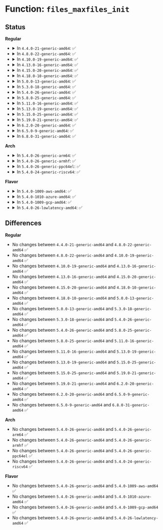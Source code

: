 # Function: <code>files_maxfiles_init</code>

## Status
<b>Regular</b>
<ul>
<li>
<details>
<summary>In <code>4.4.0-21-generic-amd64</code>: ✅</summary>

```c
void files_maxfiles_init()
```

```json
{
  "name": "files_maxfiles_init",
  "collision_type": "Unique Global",
  "inline_type": "No",
  "funcs": [
    {
      "addr": 18446744071595157793,
      "name": "files_maxfiles_init",
      "external": true,
      "loc": "fs/file_table.c:325",
      "file": "fs/file_table.c",
      "inline": "seen, unknown",
      "caller_inline": [],
      "caller_func": [
        "fs/dcache.c:vfs_caches_init"
      ]
    }
  ],
  "symbols": [
    {
      "addr": 18446744071595157793,
      "name": "files_maxfiles_init",
      "section": ".init.text",
      "bind": "STB_GLOBAL",
      "size": 95
    }
  ]
}
```
</details>
</li>
<li>
<details>
<summary>In <code>4.8.0-22-generic-amd64</code>: ✅</summary>

```c
void files_maxfiles_init()
```

```json
{
  "name": "files_maxfiles_init",
  "collision_type": "Unique Global",
  "inline_type": "No",
  "funcs": [
    {
      "addr": 18446744071595331352,
      "name": "files_maxfiles_init",
      "external": true,
      "loc": "fs/file_table.c:327",
      "file": "fs/file_table.c",
      "inline": "seen, unknown",
      "caller_inline": [],
      "caller_func": [
        "fs/dcache.c:vfs_caches_init"
      ]
    }
  ],
  "symbols": [
    {
      "addr": 18446744071595331352,
      "name": "files_maxfiles_init",
      "section": ".init.text",
      "bind": "STB_GLOBAL",
      "size": 95
    }
  ]
}
```
</details>
</li>
<li>
<details>
<summary>In <code>4.10.0-19-generic-amd64</code>: ✅</summary>

```c
void files_maxfiles_init()
```

```json
{
  "name": "files_maxfiles_init",
  "collision_type": "Unique Global",
  "inline_type": "No",
  "funcs": [
    {
      "addr": 18446744071595579529,
      "name": "files_maxfiles_init",
      "external": true,
      "loc": "fs/file_table.c:327",
      "file": "fs/file_table.c",
      "inline": "seen, unknown",
      "caller_inline": [],
      "caller_func": [
        "fs/dcache.c:vfs_caches_init"
      ]
    }
  ],
  "symbols": [
    {
      "addr": 18446744071595579529,
      "name": "files_maxfiles_init",
      "section": ".init.text",
      "bind": "STB_GLOBAL",
      "size": 95
    }
  ]
}
```
</details>
</li>
<li>
<details>
<summary>In <code>4.13.0-16-generic-amd64</code>: ✅</summary>

```c
void files_maxfiles_init()
```

```json
{
  "name": "files_maxfiles_init",
  "collision_type": "Unique Global",
  "inline_type": "No",
  "funcs": [
    {
      "addr": 18446744071596507238,
      "name": "files_maxfiles_init",
      "external": true,
      "loc": "fs/file_table.c:329",
      "file": "fs/file_table.c",
      "inline": "seen, unknown",
      "caller_inline": [],
      "caller_func": [
        "fs/dcache.c:vfs_caches_init"
      ]
    }
  ],
  "symbols": [
    {
      "addr": 18446744071596507238,
      "name": "files_maxfiles_init",
      "section": ".init.text",
      "bind": "STB_GLOBAL",
      "size": 100
    }
  ]
}
```
</details>
</li>
<li>
<details>
<summary>In <code>4.15.0-20-generic-amd64</code>: ✅</summary>

```c
void files_maxfiles_init()
```

```json
{
  "name": "files_maxfiles_init",
  "collision_type": "Unique Global",
  "inline_type": "No",
  "funcs": [
    {
      "addr": 18446744071602834787,
      "name": "files_maxfiles_init",
      "external": true,
      "loc": "fs/file_table.c:327",
      "file": "fs/file_table.c",
      "inline": "seen, unknown",
      "caller_inline": [],
      "caller_func": [
        "fs/dcache.c:vfs_caches_init"
      ]
    }
  ],
  "symbols": [
    {
      "addr": 18446744071602834787,
      "name": "files_maxfiles_init",
      "section": ".init.text",
      "bind": "STB_GLOBAL",
      "size": 100
    }
  ]
}
```
</details>
</li>
<li>
<details>
<summary>In <code>4.18.0-10-generic-amd64</code>: ✅</summary>

```c
void files_maxfiles_init()
```

```json
{
  "name": "files_maxfiles_init",
  "collision_type": "Unique Global",
  "inline_type": "No",
  "funcs": [
    {
      "addr": 18446744071603008129,
      "name": "files_maxfiles_init",
      "external": true,
      "loc": "fs/file_table.c:326",
      "file": "fs/file_table.c",
      "inline": "seen, unknown",
      "caller_inline": [],
      "caller_func": [
        "fs/dcache.c:vfs_caches_init"
      ]
    }
  ],
  "symbols": [
    {
      "addr": 18446744071603008129,
      "name": "files_maxfiles_init",
      "section": ".init.text",
      "bind": "STB_GLOBAL",
      "size": 100
    }
  ]
}
```
</details>
</li>
<li>
<details>
<summary>In <code>5.0.0-13-generic-amd64</code>: ✅</summary>

```c
void files_maxfiles_init()
```

```json
{
  "name": "files_maxfiles_init",
  "collision_type": "Unique Global",
  "inline_type": "No",
  "funcs": [
    {
      "addr": 18446744071604806823,
      "name": "files_maxfiles_init",
      "external": true,
      "loc": "fs/file_table.c:383",
      "file": "fs/file_table.c",
      "inline": "seen, unknown",
      "caller_inline": [],
      "caller_func": [
        "fs/dcache.c:vfs_caches_init"
      ]
    }
  ],
  "symbols": [
    {
      "addr": 18446744071604806823,
      "name": "files_maxfiles_init",
      "section": ".init.text",
      "bind": "STB_GLOBAL",
      "size": 100
    }
  ]
}
```
</details>
</li>
<li>
<details>
<summary>In <code>5.3.0-18-generic-amd64</code>: ✅</summary>

```c
void files_maxfiles_init()
```

```json
{
  "name": "files_maxfiles_init",
  "collision_type": "Unique Global",
  "inline_type": "No",
  "funcs": [
    {
      "addr": 18446744071604910197,
      "name": "files_maxfiles_init",
      "external": true,
      "loc": "fs/file_table.c:392",
      "file": "fs/file_table.c",
      "inline": "seen, unknown",
      "caller_inline": [],
      "caller_func": [
        "fs/dcache.c:vfs_caches_init"
      ]
    }
  ],
  "symbols": [
    {
      "addr": 18446744071604910197,
      "name": "files_maxfiles_init",
      "section": ".init.text",
      "bind": "STB_GLOBAL",
      "size": 100
    }
  ]
}
```
</details>
</li>
<li>
<details>
<summary>In <code>5.4.0-26-generic-amd64</code>: ✅</summary>

```c
void files_maxfiles_init()
```

```json
{
  "name": "files_maxfiles_init",
  "collision_type": "Unique Global",
  "inline_type": "No",
  "funcs": [
    {
      "addr": 18446744071604944043,
      "name": "files_maxfiles_init",
      "external": true,
      "loc": "fs/file_table.c:392",
      "file": "fs/file_table.c",
      "inline": "seen, unknown",
      "caller_inline": [],
      "caller_func": [
        "fs/dcache.c:vfs_caches_init"
      ]
    }
  ],
  "symbols": [
    {
      "addr": 18446744071604944043,
      "name": "files_maxfiles_init",
      "section": ".init.text",
      "bind": "STB_GLOBAL",
      "size": 100
    }
  ]
}
```
</details>
</li>
<li>
<details>
<summary>In <code>5.8.0-25-generic-amd64</code>: ✅</summary>

```c
void files_maxfiles_init()
```

```json
{
  "name": "files_maxfiles_init",
  "collision_type": "Unique Global",
  "inline_type": "No",
  "funcs": [
    {
      "addr": 18446744071609255916,
      "name": "files_maxfiles_init",
      "external": true,
      "loc": "fs/file_table.c:393",
      "file": "fs/file_table.c",
      "inline": "seen, unknown",
      "caller_inline": [],
      "caller_func": [
        "fs/dcache.c:vfs_caches_init"
      ]
    }
  ],
  "symbols": [
    {
      "addr": 18446744071609255916,
      "name": "files_maxfiles_init",
      "section": ".init.text",
      "bind": "STB_GLOBAL",
      "size": 100
    }
  ]
}
```
</details>
</li>
<li>
<details>
<summary>In <code>5.11.0-16-generic-amd64</code>: ✅</summary>

```c
void files_maxfiles_init()
```

```json
{
  "name": "files_maxfiles_init",
  "collision_type": "Unique Global",
  "inline_type": "No",
  "funcs": [
    {
      "addr": 18446744071612322225,
      "name": "files_maxfiles_init",
      "external": true,
      "loc": "fs/file_table.c:392",
      "file": "fs/file_table.c",
      "inline": "seen, unknown",
      "caller_inline": [],
      "caller_func": [
        "fs/dcache.c:vfs_caches_init"
      ]
    }
  ],
  "symbols": [
    {
      "addr": 18446744071612322225,
      "name": "files_maxfiles_init",
      "section": ".init.text",
      "bind": "STB_GLOBAL",
      "size": 100
    }
  ]
}
```
</details>
</li>
<li>
<details>
<summary>In <code>5.13.0-19-generic-amd64</code>: ✅</summary>

```c
void files_maxfiles_init()
```

```json
{
  "name": "files_maxfiles_init",
  "collision_type": "Unique Global",
  "inline_type": "No",
  "funcs": [
    {
      "addr": 18446744071614462434,
      "name": "files_maxfiles_init",
      "external": true,
      "loc": "fs/file_table.c:390",
      "file": "fs/file_table.c",
      "inline": "seen, unknown",
      "caller_inline": [],
      "caller_func": [
        "fs/dcache.c:vfs_caches_init"
      ]
    }
  ],
  "symbols": [
    {
      "addr": 18446744071614462434,
      "name": "files_maxfiles_init",
      "section": ".init.text",
      "bind": "STB_GLOBAL",
      "size": 94
    }
  ]
}
```
</details>
</li>
<li>
<details>
<summary>In <code>5.15.0-25-generic-amd64</code>: ✅</summary>

```c
void files_maxfiles_init()
```

```json
{
  "name": "files_maxfiles_init",
  "collision_type": "Unique Global",
  "inline_type": "No",
  "funcs": [
    {
      "addr": 18446744071615408420,
      "name": "files_maxfiles_init",
      "external": true,
      "loc": "fs/file_table.c:392",
      "file": "fs/file_table.c",
      "inline": "seen, unknown",
      "caller_inline": [],
      "caller_func": [
        "fs/dcache.c:vfs_caches_init"
      ]
    }
  ],
  "symbols": [
    {
      "addr": 18446744071615408420,
      "name": "files_maxfiles_init",
      "section": ".init.text",
      "bind": "STB_GLOBAL",
      "size": 94
    }
  ]
}
```
</details>
</li>
<li>
<details>
<summary>In <code>5.19.0-21-generic-amd64</code>: ✅</summary>

```c
void files_maxfiles_init()
```

```json
{
  "name": "files_maxfiles_init",
  "collision_type": "Unique Global",
  "inline_type": "No",
  "funcs": [
    {
      "addr": 18446744071617200735,
      "name": "files_maxfiles_init",
      "external": true,
      "loc": "fs/file_table.c:423",
      "file": "fs/file_table.c",
      "inline": "seen, unknown",
      "caller_inline": [],
      "caller_func": [
        "fs/dcache.c:vfs_caches_init"
      ]
    }
  ],
  "symbols": [
    {
      "addr": 18446744071617200735,
      "name": "files_maxfiles_init",
      "section": ".init.text",
      "bind": "STB_GLOBAL",
      "size": 104
    }
  ]
}
```
</details>
</li>
<li>
<details>
<summary>In <code>6.2.0-20-generic-amd64</code>: ✅</summary>

```c
void files_maxfiles_init()
```

```json
{
  "name": "files_maxfiles_init",
  "collision_type": "Unique Global",
  "inline_type": "No",
  "funcs": [
    {
      "addr": 18446744071627901040,
      "name": "files_maxfiles_init",
      "external": true,
      "loc": "fs/file_table.c:421",
      "file": "fs/file_table.c",
      "inline": "seen, unknown",
      "caller_inline": [],
      "caller_func": [
        "fs/dcache.c:vfs_caches_init"
      ]
    }
  ],
  "symbols": [
    {
      "addr": 18446744071627901040,
      "name": "files_maxfiles_init",
      "section": ".init.text",
      "bind": "STB_GLOBAL",
      "size": 111
    }
  ]
}
```
</details>
</li>
<li>
<details>
<summary>In <code>6.5.0-9-generic-amd64</code>: ✅</summary>

```c
void files_maxfiles_init()
```

```json
{
  "name": "files_maxfiles_init",
  "collision_type": "Unique Global",
  "inline_type": "No",
  "funcs": [
    {
      "addr": 18446744071619664096,
      "name": "files_maxfiles_init",
      "external": true,
      "loc": "fs/file_table.c:485",
      "file": "fs/file_table.c",
      "inline": "seen, unknown",
      "caller_inline": [],
      "caller_func": [
        "fs/dcache.c:vfs_caches_init"
      ]
    }
  ],
  "symbols": [
    {
      "addr": 18446744071619664096,
      "name": "files_maxfiles_init",
      "section": ".init.text",
      "bind": "STB_GLOBAL",
      "size": 111
    }
  ]
}
```
</details>
</li>
<li>
<details>
<summary>In <code>6.8.0-31-generic-amd64</code>: ✅</summary>

```c
void files_maxfiles_init()
```

```json
{
  "name": "files_maxfiles_init",
  "collision_type": "Unique Global",
  "inline_type": "No",
  "funcs": [
    {
      "addr": 18446744071621970240,
      "name": "files_maxfiles_init",
      "external": true,
      "loc": "fs/file_table.c:479",
      "file": "fs/file_table.c",
      "inline": "seen, unknown",
      "caller_inline": [],
      "caller_func": [
        "fs/dcache.c:vfs_caches_init"
      ]
    }
  ],
  "symbols": [
    {
      "addr": 18446744071621970240,
      "name": "files_maxfiles_init",
      "section": ".init.text",
      "bind": "STB_GLOBAL",
      "size": 111
    }
  ]
}
```
</details>
</li>
</ul>
<b>Arch</b>
<ul>
<li>
<details>
<summary>In <code>5.4.0-26-generic-arm64</code>: ✅</summary>

```c
void files_maxfiles_init()
```

```json
{
  "name": "files_maxfiles_init",
  "collision_type": "Unique Global",
  "inline_type": "No",
  "funcs": [
    {
      "addr": 18446603336510984864,
      "name": "files_maxfiles_init",
      "external": true,
      "loc": "fs/file_table.c:392",
      "file": "fs/file_table.c",
      "inline": "seen, unknown",
      "caller_inline": [],
      "caller_func": [
        "fs/dcache.c:vfs_caches_init"
      ]
    }
  ],
  "symbols": [
    {
      "addr": 18446603336510984864,
      "name": "files_maxfiles_init",
      "section": ".init.text",
      "bind": "STB_GLOBAL",
      "size": 108
    }
  ]
}
```
</details>
</li>
<li>
<details>
<summary>In <code>5.4.0-26-generic-armhf</code>: ✅</summary>

```c
void files_maxfiles_init()
```

```json
{
  "name": "files_maxfiles_init",
  "collision_type": "Unique Global",
  "inline_type": "No",
  "funcs": [
    {
      "addr": 3243464580,
      "name": "files_maxfiles_init",
      "external": true,
      "loc": "fs/file_table.c:392",
      "file": "fs/file_table.c",
      "inline": "seen, unknown",
      "caller_inline": [],
      "caller_func": [
        "fs/dcache.c:vfs_caches_init"
      ]
    }
  ],
  "symbols": [
    {
      "addr": 3243464580,
      "name": "files_maxfiles_init",
      "section": ".init.text",
      "bind": "STB_GLOBAL",
      "size": 124
    }
  ]
}
```
</details>
</li>
<li>
<details>
<summary>In <code>5.4.0-26-generic-ppc64el</code>: ✅</summary>

```c
void files_maxfiles_init()
```

```json
{
  "name": "files_maxfiles_init",
  "collision_type": "Unique Global",
  "inline_type": "No",
  "funcs": [
    {
      "addr": 13835058055302642344,
      "name": "files_maxfiles_init",
      "external": true,
      "loc": "fs/file_table.c:392",
      "file": "fs/file_table.c",
      "inline": "seen, unknown",
      "caller_inline": [],
      "caller_func": [
        "fs/dcache.c:vfs_caches_init"
      ]
    }
  ],
  "symbols": [
    {
      "addr": 13835058055302642344,
      "name": "files_maxfiles_init",
      "section": ".init.text",
      "bind": "STB_GLOBAL",
      "size": 148
    }
  ]
}
```
</details>
</li>
<li>
<details>
<summary>In <code>5.4.0-24-generic-riscv64</code>: ✅</summary>

```c
void files_maxfiles_init()
```

```json
{
  "name": "files_maxfiles_init",
  "collision_type": "Unique Global",
  "inline_type": "No",
  "funcs": [
    {
      "addr": 18446743936270705226,
      "name": "files_maxfiles_init",
      "external": true,
      "loc": "fs/file_table.c:392",
      "file": "fs/file_table.c",
      "inline": "seen, unknown",
      "caller_inline": [],
      "caller_func": [
        "fs/dcache.c:vfs_caches_init"
      ]
    }
  ],
  "symbols": [
    {
      "addr": 18446743936270705226,
      "name": "files_maxfiles_init",
      "section": ".init.text",
      "bind": "STB_GLOBAL",
      "size": 96
    }
  ]
}
```
</details>
</li>
</ul>
<b>Flavor</b>
<ul>
<li>
<details>
<summary>In <code>5.4.0-1009-aws-amd64</code>: ✅</summary>

```c
void files_maxfiles_init()
```

```json
{
  "name": "files_maxfiles_init",
  "collision_type": "Unique Global",
  "inline_type": "No",
  "funcs": [
    {
      "addr": 18446744071604849503,
      "name": "files_maxfiles_init",
      "external": true,
      "loc": "fs/file_table.c:392",
      "file": "fs/file_table.c",
      "inline": "seen, unknown",
      "caller_inline": [],
      "caller_func": [
        "fs/dcache.c:vfs_caches_init"
      ]
    }
  ],
  "symbols": [
    {
      "addr": 18446744071604849503,
      "name": "files_maxfiles_init",
      "section": ".init.text",
      "bind": "STB_GLOBAL",
      "size": 100
    }
  ]
}
```
</details>
</li>
<li>
<details>
<summary>In <code>5.4.0-1010-azure-amd64</code>: ✅</summary>

```c
void files_maxfiles_init()
```

```json
{
  "name": "files_maxfiles_init",
  "collision_type": "Unique Global",
  "inline_type": "No",
  "funcs": [
    {
      "addr": 18446744071604818555,
      "name": "files_maxfiles_init",
      "external": true,
      "loc": "fs/file_table.c:392",
      "file": "fs/file_table.c",
      "inline": "seen, unknown",
      "caller_inline": [],
      "caller_func": [
        "fs/dcache.c:vfs_caches_init"
      ]
    }
  ],
  "symbols": [
    {
      "addr": 18446744071604818555,
      "name": "files_maxfiles_init",
      "section": ".init.text",
      "bind": "STB_GLOBAL",
      "size": 100
    }
  ]
}
```
</details>
</li>
<li>
<details>
<summary>In <code>5.4.0-1009-gcp-amd64</code>: ✅</summary>

```c
void files_maxfiles_init()
```

```json
{
  "name": "files_maxfiles_init",
  "collision_type": "Unique Global",
  "inline_type": "No",
  "funcs": [
    {
      "addr": 18446744071604926687,
      "name": "files_maxfiles_init",
      "external": true,
      "loc": "fs/file_table.c:392",
      "file": "fs/file_table.c",
      "inline": "seen, unknown",
      "caller_inline": [],
      "caller_func": [
        "fs/dcache.c:vfs_caches_init"
      ]
    }
  ],
  "symbols": [
    {
      "addr": 18446744071604926687,
      "name": "files_maxfiles_init",
      "section": ".init.text",
      "bind": "STB_GLOBAL",
      "size": 100
    }
  ]
}
```
</details>
</li>
<li>
<details>
<summary>In <code>5.4.0-26-lowlatency-amd64</code>: ✅</summary>

```c
void files_maxfiles_init()
```

```json
{
  "name": "files_maxfiles_init",
  "collision_type": "Unique Global",
  "inline_type": "No",
  "funcs": [
    {
      "addr": 18446744071604948214,
      "name": "files_maxfiles_init",
      "external": true,
      "loc": "fs/file_table.c:392",
      "file": "fs/file_table.c",
      "inline": "seen, unknown",
      "caller_inline": [],
      "caller_func": [
        "fs/dcache.c:vfs_caches_init"
      ]
    }
  ],
  "symbols": [
    {
      "addr": 18446744071604948214,
      "name": "files_maxfiles_init",
      "section": ".init.text",
      "bind": "STB_GLOBAL",
      "size": 100
    }
  ]
}
```
</details>
</li>
</ul>

## Differences
<b>Regular</b>
<ul>
<li>
No changes between <code>4.4.0-21-generic-amd64</code> and <code>4.8.0-22-generic-amd64</code> ✅
</li>
<li>
No changes between <code>4.8.0-22-generic-amd64</code> and <code>4.10.0-19-generic-amd64</code> ✅
</li>
<li>
No changes between <code>4.10.0-19-generic-amd64</code> and <code>4.13.0-16-generic-amd64</code> ✅
</li>
<li>
No changes between <code>4.13.0-16-generic-amd64</code> and <code>4.15.0-20-generic-amd64</code> ✅
</li>
<li>
No changes between <code>4.15.0-20-generic-amd64</code> and <code>4.18.0-10-generic-amd64</code> ✅
</li>
<li>
No changes between <code>4.18.0-10-generic-amd64</code> and <code>5.0.0-13-generic-amd64</code> ✅
</li>
<li>
No changes between <code>5.0.0-13-generic-amd64</code> and <code>5.3.0-18-generic-amd64</code> ✅
</li>
<li>
No changes between <code>5.3.0-18-generic-amd64</code> and <code>5.4.0-26-generic-amd64</code> ✅
</li>
<li>
No changes between <code>5.4.0-26-generic-amd64</code> and <code>5.8.0-25-generic-amd64</code> ✅
</li>
<li>
No changes between <code>5.8.0-25-generic-amd64</code> and <code>5.11.0-16-generic-amd64</code> ✅
</li>
<li>
No changes between <code>5.11.0-16-generic-amd64</code> and <code>5.13.0-19-generic-amd64</code> ✅
</li>
<li>
No changes between <code>5.13.0-19-generic-amd64</code> and <code>5.15.0-25-generic-amd64</code> ✅
</li>
<li>
No changes between <code>5.15.0-25-generic-amd64</code> and <code>5.19.0-21-generic-amd64</code> ✅
</li>
<li>
No changes between <code>5.19.0-21-generic-amd64</code> and <code>6.2.0-20-generic-amd64</code> ✅
</li>
<li>
No changes between <code>6.2.0-20-generic-amd64</code> and <code>6.5.0-9-generic-amd64</code> ✅
</li>
<li>
No changes between <code>6.5.0-9-generic-amd64</code> and <code>6.8.0-31-generic-amd64</code> ✅
</li>
</ul>
<b>Arch</b>
<ul>
<li>
No changes between <code>5.4.0-26-generic-amd64</code> and <code>5.4.0-26-generic-arm64</code> ✅
</li>
<li>
No changes between <code>5.4.0-26-generic-amd64</code> and <code>5.4.0-26-generic-armhf</code> ✅
</li>
<li>
No changes between <code>5.4.0-26-generic-amd64</code> and <code>5.4.0-26-generic-ppc64el</code> ✅
</li>
<li>
No changes between <code>5.4.0-26-generic-amd64</code> and <code>5.4.0-24-generic-riscv64</code> ✅
</li>
</ul>
<b>Flavor</b>
<ul>
<li>
No changes between <code>5.4.0-26-generic-amd64</code> and <code>5.4.0-1009-aws-amd64</code> ✅
</li>
<li>
No changes between <code>5.4.0-26-generic-amd64</code> and <code>5.4.0-1010-azure-amd64</code> ✅
</li>
<li>
No changes between <code>5.4.0-26-generic-amd64</code> and <code>5.4.0-1009-gcp-amd64</code> ✅
</li>
<li>
No changes between <code>5.4.0-26-generic-amd64</code> and <code>5.4.0-26-lowlatency-amd64</code> ✅
</li>
</ul>
